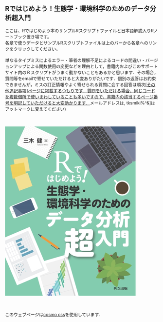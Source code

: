 ## Rではじめよう！生態学・環境科学のためのデータ分析超入門
ここは、Rではじめよう本のサンプルRスクリプトファイルと日本語解説入りRノートブック置き場です。<br>
各章で使うデータとサンプルRスクリプトファイルは上のバーから各章へのリンクをクリックしてください。<br>
<br>
単なるタイプミスによるエラー・筆者の理解不足によるコードの間違い・バージョンアップによる関数使用の変更などを理由として，書籍内およびこのサポートサイト内のＲスクリプトがうまく動かないこともあるかと思います．その場合，質問等をemailで寄せていただけると大変ありがたいです．個別の返答はお約束できませんが，ミスの訂正情報やよく寄せられる質問に会する回答は順次<a href="https://tksmiki.github.io/eco_env_R/miscellaneous">[その他追記事項]ページに掲載するつもりです．質問をいただける場合、同じコードを複数個所で使いまわしていることも多いですので，書籍内の該当するページ番号を明記していただけると大変助かります．</a>メールアドレスは, tksmiki$%^&ryukoku.ac.jpです.([$%^&]はアットマークに変えてください)<br>
<br><br>

<a href="https://www.kyoritsu-pub.co.jp/book/b10080755.html" target="_blank" rel="noopener noreferrer">
  <img src="./05843ss.jpg" alt="cover image of the book">
</a>

<br><br>
このウェブページは<a href="https://bootswatch.com/cosmo/" target="_blank" rel="noopener noreferrer">cosmo css</a>を使用しています.

